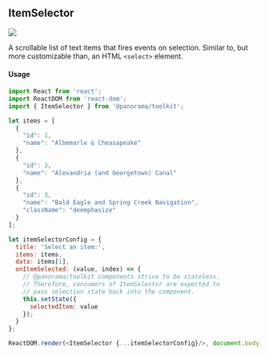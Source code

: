 ## ItemSelector

<img src='https://cloud.githubusercontent.com/assets/1127259/11770143/7432a538-a1ac-11e5-8e89-890621d263ca.png'>

A scrollable list of text items that fires events on selection. Similar to, but more customizable than, an HTML `<select>` element.

#### Usage
```js
import React from 'react';
import ReactDOM from 'react-dom';
import { ItemSelector } from '@panorama/toolkit';

let items = [
  {
    "id": 1,
    "name": "Albemarle & Cheasapeake"
  },
  {
    "id": 2,
    "name": "Alexandria (and Georgetown) Canal"
  },
  {
    "id": 3,
    "name": "Bald Eagle and Spring Creek Navigation",
    "className": "deemphasize"
  }
];

let itemSelectorConfig = {
  title: 'Select an item:',
  items: items,
  data: items[1],
  onItemSelected: (value, index) => {
    // @panorama/toolkit components strive to be stateless.
    // Therefore, consumers of ItemSelector are expected to
    // pass selection state back into the component.
    this.setState({
      selectedItem: value
    });
  }
};

ReactDOM.render(<ItemSelector {...itemSelectorConfig}/>, document.body);
```
